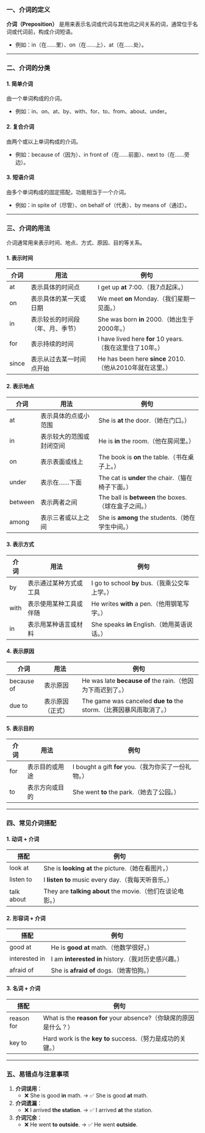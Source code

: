 ### **一、介词的定义**
**介词（Preposition）** 是用来表示名词或代词与其他词之间关系的词，通常位于名词或代词前，构成介词短语。  
- 例如：in（在……里）、on（在……上）、at（在……处）。

---

### **二、介词的分类**
#### **1. 简单介词**
由一个单词构成的介词。  
- 例如：in、on、at、by、with、for、to、from、about、under。

#### **2. 复合介词**
由两个或以上单词构成的介词。  
- 例如：because of（因为）、in front of（在……前面）、next to（在……旁边）。

#### **3. 短语介词**
由多个单词构成的固定搭配，功能相当于一个介词。  
- 例如：in spite of（尽管）、on behalf of（代表）、by means of（通过）。

---

### **三、介词的用法**
介词通常用来表示时间、地点、方式、原因、目的等关系。

#### **1. 表示时间**
| **介词** | **用法**                         | **例句**                                                  |
| -------- | -------------------------------- | --------------------------------------------------------- |
| at       | 表示具体的时间点                 | I get up **at** 7:00.（我7点起床。）                      |
| on       | 表示具体的某一天或日期           | We meet **on** Monday.（我们星期一见面。）                |
| in       | 表示较长的时间段（年、月、季节） | She was born **in** 2000.（她出生于2000年。）             |
| for      | 表示持续的时间                   | I have lived here **for** 10 years.（我在这里住了10年。） |
| since    | 表示从过去某一时间点开始         | He has been here **since** 2010.（他从2010年就在这里。）  |

#### **2. 表示地点**
| **介词** | **用法**                 | **例句**                                             |
| -------- | ------------------------ | ---------------------------------------------------- |
| at       | 表示具体的点或小范围     | She is **at** the door.（她在门口。）                |
| in       | 表示较大的范围或封闭空间 | He is **in** the room.（他在房间里。）               |
| on       | 表示表面或线上           | The book is **on** the table.（书在桌子上。）        |
| under    | 表示在……下面             | The cat is **under** the chair.（猫在椅子下面。）    |
| between  | 表示两者之间             | The ball is **between** the boxes.（球在盒子之间。） |
| among    | 表示三者或以上之间       | She is **among** the students.（她在学生中间。）     |

#### **3. 表示方式**
| **介词** | **用法**               | **例句**                                       |
| -------- | ---------------------- | ---------------------------------------------- |
| by       | 表示通过某种方式或工具 | I go to school **by** bus.（我乘公交车上学。） |
| with     | 表示使用某种工具或伴随 | He writes **with** a pen.（他用钢笔写字。）    |
| in       | 表示用某种语言或材料   | She speaks **in** English.（她用英语说话。）   |

#### **4. 表示原因**
| **介词**   | **用法**         | **例句**                                                     |
| ---------- | ---------------- | ------------------------------------------------------------ |
| because of | 表示原因         | He was late **because of** the rain.（他因为下雨迟到了。）   |
| due to     | 表示原因（正式） | The game was canceled **due to** the storm.（比赛因暴风雨取消了。） |

#### **5. 表示目的**
| **介词** | **用法**       | **例句**                                             |
| -------- | -------------- | ---------------------------------------------------- |
| for      | 表示目的或用途 | I bought a gift **for** you.（我为你买了一份礼物。） |
| to       | 表示方向或目的 | She went **to** the park.（她去了公园。）            |

---

### **四、常见介词搭配**
#### **1. 动词 + 介词**
| **搭配**   | **例句**                                                  |
| ---------- | --------------------------------------------------------- |
| look at    | She is **looking at** the picture.（她在看图片。）        |
| listen to  | I **listen to** music every day.（我每天听音乐。）        |
| talk about | They are **talking about** the movie.（他们在谈论电影。） |

#### **2. 形容词 + 介词**
| **搭配**      | **例句**                                            |
| ------------- | --------------------------------------------------- |
| good at       | He is **good at** math.（他数学很好。）             |
| interested in | I am **interested in** history.（我对历史感兴趣。） |
| afraid of     | She is **afraid of** dogs.（她害怕狗。）            |

#### **3. 名词 + 介词**
| **搭配**   | **例句**                                                     |
| ---------- | ------------------------------------------------------------ |
| reason for | What is the **reason for** your absence?（你缺席的原因是什么？） |
| key to     | Hard work is the **key to** success.（努力是成功的关键。）   |

---

### **五、易错点与注意事项**
1. **介词误用**：  
   - ❌ She is good **in** math. → ✅ She is good **at** math.  
2. **介词遗漏**：  
   - ❌ I arrived **the station**. → ✅ I arrived **at** the station.  
3. **介词冗余**：  
   - ❌ He went **to outside**. → ✅ He went **outside**.  

